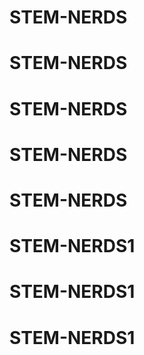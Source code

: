 # STEM-NERDS
# STEM-NERDS
# STEM-NERDS
# STEM-NERDS
# STEM-NERDS
# STEM-NERDS1
# STEM-NERDS1
# STEM-NERDS1
